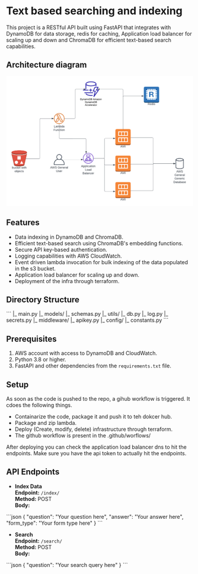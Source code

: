 # Text based searching and indexing

This project is a RESTful API built using FastAPI that integrates with DynamoDB for data storage, redis for caching, Application load balancer for scaling up and down and ChromaDB for efficient text-based search capabilities.

## Architecture diagram
![End-to-End Architecture](misc/imgs/architecture.png)


## Features

- Data indexing in DynamoDB and ChromaDB.
- Efficient text-based search using ChromaDB's embedding functions.
- Secure API key-based authentication.
- Logging capabilities with AWS CloudWatch.
- Event driven lambda invocation for bulk indexing of the data populated in the s3 bucket.
- Application load balancer for scaling up and down.
- Deployment of the infra through terraform.

## Directory Structure

\```
|_ main.py
|_ models/
   |_ schemas.py
|_ utils/
   |_ db.py
   |_ log.py
   |_ secrets.py
|_ middleware/
   |_ apikey.py
|_ config/
   |_ constants.py
\```

## Prerequisites

1. AWS account with access to DynamoDB and CloudWatch.
2. Python 3.8 or higher.
3. FastAPI and other dependencies from the `requirements.txt` file.

## Setup

As soon as the code is pushed to the repo, a gihub workflow is triggered. It cdoes the following things.
- Containarize the code, package it and push it to teh dokcer hub.
- Package and zip lambda.
- Deploy (Create, modify, delete) infrastructure through terraform.
- The github workflow is present in the .github/worflows/


After deploying you can check the application load balancer dns to hit the endpoints. Make sure you have the api token to actually hit the endpoints.

## API Endpoints

- **Index Data**  
  **Endpoint:** `/index/`  
  **Method:** POST  
  **Body:** 

\```json
{
  "question": "Your question here",
  "answer": "Your answer here",
  "form_type": "Your form type here"
}
\```

- **Search**  
  **Endpoint:** `/search/`  
  **Method:** POST  
  **Body:** 

\```json
{
  "question": "Your search query here"
}
\```

